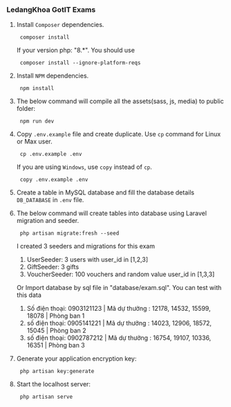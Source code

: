### LedangKhoa GotIT Exams

1. Install `Composer` dependencies.

        composer install 

   If your version php: "8.*". You should use

        composer install --ignore-platform-reqs


2. Install `NPM` dependencies.

        npm install


3. The below command will compile all the assets(sass, js, media) to public folder:

        npm run dev


4. Copy `.env.example` file and create duplicate. Use `cp` command for Linux or Max user.

        cp .env.example .env

   If you are using `Windows`, use `copy` instead of `cp`.

        copy .env.example .env


5. Create a table in MySQL database and fill the database details `DB_DATABASE` in `.env` file.


6. The below command will create tables into database using Laravel migration and seeder.

        php artisan migrate:fresh --seed

   I created 3 seeders and migrations for this exam 

   1. UserSeeder: 3 users with user_id in [1,2,3]
   2. GiftSeeder: 3 gifts 
   3. VoucherSeeder: 100 vouchers and random value user_id in [1,3,3]

   Or
       Import database by sql file in "database/exam.sql". You can test with this data

   1. Số điện thoại:  0903121123 | Mã dự thưởng : 12178, 14532, 15599, 18078 | Phòng ban 1
   2. số điện thoại:  0905141221 | Mã dự thưởng : 14023, 12906, 18572, 15045 | Phòng ban 2
   3. số điện thoại:  0902787212 | Mã dự thưởng : 16754, 19107, 10336, 16351 | Phòng ban 3

8. Generate your application encryption key:

        php artisan key:generate

9. Start the localhost server:

        php artisan serve



